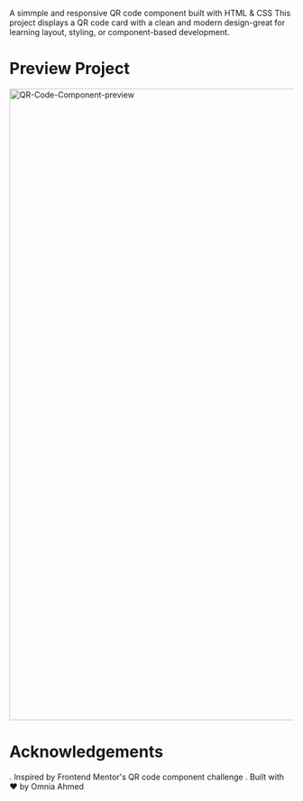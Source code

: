 A simmple and responsive QR code component built with HTML & CSS 
This project displays a QR code card with a clean and modern design-great for learning layout, styling, or component-based development.

# Preview Project
<img width="2096" height="1120" alt="QR-Code-Component-preview" src="https://github.com/user-attachments/assets/066390d0-33fd-48ef-a4d9-fd655908806f" />

# Acknowledgements 

. Inspired by Frontend Mentor's QR code component challenge
. Built with ❤️ by Omnia Ahmed
